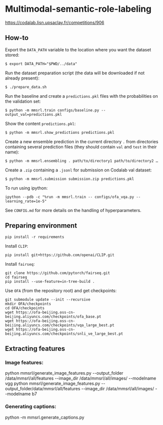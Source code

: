 # Multimodal-semantic-role-labeling

https://codalab.lisn.upsaclay.fr/competitions/906

## How-to

Export the `DATA_PATH` variable to the location where you want the dataset stored:
```
$ export DATA_PATH="$PWD/../data"
```

Run the dataset preparation script (the data will be downloaded if not already present):
```
$ ./prepare_data.sh
```

Run the baseline and create a `predictions.pkl` files with the probabilities on the validation set:
```
$ python -m mmsrl.train configs/baseline.py --output_val=predictions.pkl
```

Show the content `predictions.pkl`:
```
$ python -m mmsrl.show_predictions predictions.pkl
```

Create a new ensemble prediction in the current directory `.` from directories containing several prediction files (they should contain `val` and `test` in their name):
```
$ python -m mmsrl.ensembling . path/to/directory1 path/to/directory2 …
```

Create a `.zip` containing a `.jsonl` for submission on Codalab val dataset:
```
$ python -m mmsrl.submission submission.zip predictions.pkl
```

To run using ipython:
```
ipython --pdb -c "%run -m mmsrl.train -- configs/ofa_vqa.py --learning_rate=1e-5"
```

See `CONFIG.md` for more details on the handling of hyperparameters.

## Preparing environment
```
pip install -r requirements
```

Install `CLIP`:
```
pip install git+https://github.com/openai/CLIP.git
```

Install `fairseq`:
```
git clone https://github.com/pytorch/fairseq.git
cd fairseq
pip install --use-feature=in-tree-build .
```

Use `OFA` (from the repository root) and get checkpoints:
```
git submodule update --init --recursive
mkdir OFA/checkpoints
cd OFA/checkpoints
wget https://ofa-beijing.oss-cn-beijing.aliyuncs.com/checkpoints/ofa_base.pt
wget https://ofa-beijing.oss-cn-beijing.aliyuncs.com/checkpoints/vqa_large_best.pt
wget https://ofa-beijing.oss-cn-beijing.aliyuncs.com/checkpoints/snli_ve_large_best.pt
```


## Extracting features

### Image features:
python mmsrl/generate_image_features.py --output_folder /data/mmsrl/all/features --image_dir /data/mmsrl/all/images/ --modelname vgg
python mmsrl/generate_image_features.py --output_folder/data/mmsrl/all/features --image_dir /data/mmsrl/all/images/ --modelname b7

### Generating captions:
python -m mmsrl.generate_captions.py
